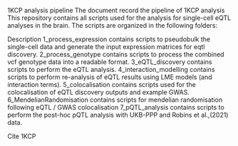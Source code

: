 

1KCP analysis pipeline
The document record the pipeline of 1KCP analysis
This repository contains all scripts used for the analysis for single-cell eQTL analyses in the brain. The scripts are organized in the following folders:

Description
1_process_expression contains scripts to pseudobulk the single-cell data and generate the input expression matrices for eqtl discovery.
2_process_genotype contains scripts to process the combined vcf genotype data into a readable format.
3_eQTL_discovery contains scripts to perform the eQTL analysis.
4_interaction_modelling contains scripts to perform re-analysis of eQTL results using LME models (and interaction terms).
5_colocalisation contains scripts used for the colocalisation of eQTL discovery outputs and example GWAS.
6_MendelianRandomisation contains scripts for mendelian randomisation following eQTL / GWAS colocalisation
7_pQTL_analysis contains scripts to perform the post-hoc pQTL analysis with UKB-PPP and Robins et al.,(2021) data.


Cite 1KCP